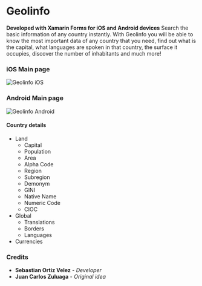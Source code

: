 # Geolinfo 

**Developed with Xamarin Forms for iOS and Android devices**
Search the basic information of any country instantly.
With Geolinfo you will be able to know the most important data of any country that you need, find out what is the capital, what languages are spoken in that country, the surface it occupies, discover the number of inhabitants and much more!

### iOS Main page 
![Geolinfo iOS](https://i.ibb.co/vvCbKJ3/geolinfo-50.png)

### Android Main page
![Geolinfo Android](https://i.ibb.co/kgr3VhN/geolinfo-droid.png)

#### Country details 
- Land
  - Capital
  - Population
  - Area
  - Alpha Code
  - Region
  - Subregion
  - Demonym
  - GINI
  - Native Name
  - Numeric Code
  - CIOC
- Global
  - Translations
  - Borders
  - Languages
- Currencies

### Credits

- **Sebastian Ortiz Velez** - *Developer*
- **Juan Carlos Zuluaga** - *Original idea*
